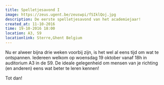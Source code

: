 ```yaml
---
title: Spelletjesavond I
image: https://zeus.ugent.be/zeuswpi/fSIklQoj.jpg
description: De eerste spelletjesavond van het academiejaar!
created_at: 11-10-2016
time: 19-10-2016 18:00
location: A3, S9
locationlink: Sterre,Ghent Belgium
---
```


Nu er alweer bijna drie weken voorbij zijn, is het wel al eens tijd om wat te ontspannen.
Iedereen welkom op woensdag 19 oktober vanaf 18h in auditorium A3 in de S9.
De ideale gelegenheid om mensen van je richting (en anderen) eens wat beter te leren kennen!

Tot dan!
